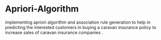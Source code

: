 # Apriori-Algorithm
implementing apriori algorithm and association rule generation to help in predicting the interested customers in buying a caravan insurance policy to ​ increase sales of caravan insurance companies​ .
